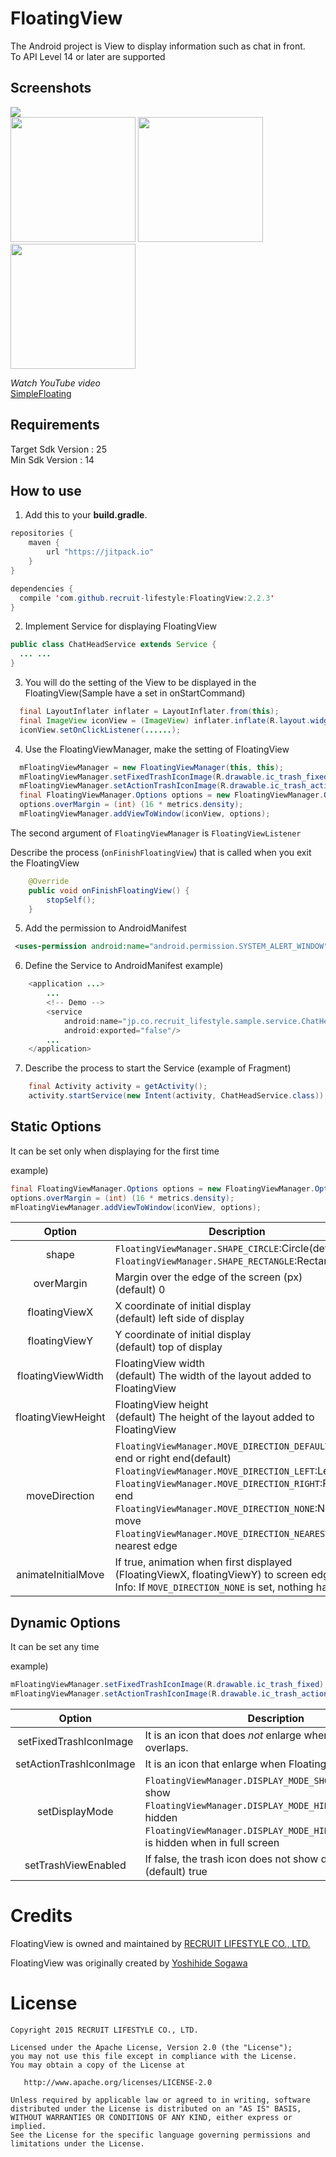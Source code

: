 # FloatingView
The Android project is View to display information such as chat in front.  
To API Level 14 or later are supported  

## Screenshots
![](./screenshot/animation.gif)  
<img src="./screenshot/ss01.png" width="200">
<img src="./screenshot/ss02.png" width="200">
<img src="./screenshot/ss03.png" width="200">
  
*Watch YouTube video*  
[SimpleFloating](http://youtu.be/nb8M2p0agF4)

## Requirements
Target Sdk Version : 25  
Min Sdk Version : 14  

## How to use
1) Add this to your **build.gradle**.
  ```java
  repositories {
      maven {
          url "https://jitpack.io"
      }
  }

  dependencies {
    compile 'com.github.recruit-lifestyle:FloatingView:2.2.3'
  }
  ```
  
2) Implement Service for displaying FloatingView
```java
public class ChatHeadService extends Service {
  ... ...
}
```
  
3) You will do the setting of the View to be displayed in the FloatingView(Sample have a set in onStartCommand)
```java
  final LayoutInflater inflater = LayoutInflater.from(this);
  final ImageView iconView = (ImageView) inflater.inflate(R.layout.widget_chathead, null, false);
  iconView.setOnClickListener(......);
```  

4) Use the FloatingViewManager, make the setting of FloatingView
```java
  mFloatingViewManager = new FloatingViewManager(this, this);
  mFloatingViewManager.setFixedTrashIconImage(R.drawable.ic_trash_fixed);
  mFloatingViewManager.setActionTrashIconImage(R.drawable.ic_trash_action);
  final FloatingViewManager.Options options = new FloatingViewManager.Options();
  options.overMargin = (int) (16 * metrics.density);
  mFloatingViewManager.addViewToWindow(iconView, options);
```  

The second argument of `FloatingViewManager` is `FloatingViewListener`
  
Describe the process (`onFinishFloatingView`) that is called when you exit the FloatingView
```java
    @Override
    public void onFinishFloatingView() {
        stopSelf();
    }
```
  
5) Add the permission to AndroidManifest
```xml
 <uses-permission android:name="android.permission.SYSTEM_ALERT_WINDOW"/>
```  
  
6) Define the Service to AndroidManifest
example)
```java
    <application ...>
        ...
        <!-- Demo -->
        <service
            android:name="jp.co.recruit_lifestyle.sample.service.ChatHeadService"
            android:exported="false"/>
        ...
    </application>
```
  
7) Describe the process to start the Service (example of Fragment)
```java
    final Activity activity = getActivity();
    activity.startService(new Intent(activity, ChatHeadService.class));
```

## Static Options
It can be set only when displaying for the first time
  
example)
```java
final FloatingViewManager.Options options = new FloatingViewManager.Options();
options.overMargin = (int) (16 * metrics.density);
mFloatingViewManager.addViewToWindow(iconView, options);
```

|Option|Description|  
|:-:|---|  
|shape|`FloatingViewManager.SHAPE_CIRCLE`:Circle(default)<br> `FloatingViewManager.SHAPE_RECTANGLE`:Rectangle|  
|overMargin|Margin over the edge of the screen (px)<br>(default) 0|  
|floatingViewX|X coordinate of initial display<br>(default) left side of display|  
|floatingViewY|Y coordinate of initial display<br>(default) top of display|  
|floatingViewWidth|FloatingView width<br>(default) The width of the layout added to FloatingView |  
|floatingViewHeight|FloatingView height<br>(default) The height of the layout added to FloatingView|  
|moveDirection|`FloatingViewManager.MOVE_DIRECTION_DEFAULT`:Left end or right end(default)<br> `FloatingViewManager.MOVE_DIRECTION_LEFT`:Left end<br>`FloatingViewManager.MOVE_DIRECTION_RIGHT`:Right end<br>`FloatingViewManager.MOVE_DIRECTION_NONE`:Not move<br>`FloatingViewManager.MOVE_DIRECTION_NEAREST`:Move nearest edge|  
|animateInitialMove|If true, animation when first displayed<br>(FloatingViewX, floatingViewY) to screen edge<br>Info: If `MOVE_DIRECTION_NONE` is set, nothing happens|  

## Dynamic Options
It can be set any time  
  
example)
```java
mFloatingViewManager.setFixedTrashIconImage(R.drawable.ic_trash_fixed);
mFloatingViewManager.setActionTrashIconImage(R.drawable.ic_trash_action);
```

|Option|Description|
|:-:|---|
|setFixedTrashIconImage|It is an icon that does *not* enlarge when FloatingView overlaps.|
|setActionTrashIconImage|It is an icon that enlarge when FloatingView overlaps.|
|setDisplayMode|`FloatingViewManager.DISPLAY_MODE_SHOW_ALWAYS`:Always show<br>`FloatingViewManager.DISPLAY_MODE_HIDE_ALWAYS`:Always hidden<br>`FloatingViewManager.DISPLAY_MODE_HIDE_FULLSCREEN`:It is hidden when in full screen|
|setTrashViewEnabled|If false, the trash icon does not show during dragging.<br>(default) true|

# Credits

FloatingView is owned and maintained by [RECRUIT LIFESTYLE CO., LTD.](http://www.recruit-lifestyle.co.jp/)

FloatingView was originally created by [Yoshihide Sogawa](https://twitter.com/egg_sogawa)  


# License

    Copyright 2015 RECRUIT LIFESTYLE CO., LTD.

    Licensed under the Apache License, Version 2.0 (the "License");
    you may not use this file except in compliance with the License.
    You may obtain a copy of the License at

       http://www.apache.org/licenses/LICENSE-2.0

    Unless required by applicable law or agreed to in writing, software
    distributed under the License is distributed on an "AS IS" BASIS,
    WITHOUT WARRANTIES OR CONDITIONS OF ANY KIND, either express or implied.
    See the License for the specific language governing permissions and
    limitations under the License.

